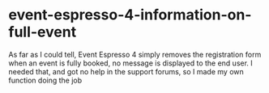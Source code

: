 # event-espresso-4-information-on-full-event
As far as I could tell, Event Espresso 4 simply removes the registration form when an event is fully booked, no message is displayed to the end user. I needed that, and got no help in the support forums, so I made my own function doing the job
